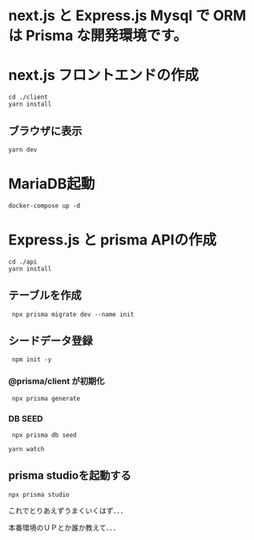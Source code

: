 # next.js と Express.js Mysql で ORM は Prisma な開発環境です。

# next.js フロントエンドの作成
 ```
 cd ./client
yarn install
 ```

## ブラウザに表示
 ```
yarn dev
 ```

# MariaDB起動
 ```
docker-compose up -d
 ```
# Express.js と prisma APIの作成
 ```
cd ./api
yarn install
 ```

## テーブルを作成
```
 npx prisma migrate dev --name init
```

## シードデータ登録
```
 npm init -y
```

###  @prisma/client が初期化
```
 npx prisma generate
```

### DB SEED
```
 npx prisma db seed
```

```
yarn watch
```

## prisma studioを起動する
```
npx prisma studio
```

これでとりあえずうまくいくはず．．．

本番環境のＵＰとか誰か教えて．．．
